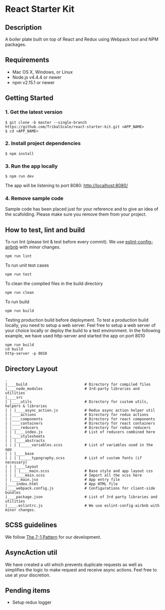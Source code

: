 # React Starter Kit

## Description

A boiler plate built on top of React and Redux using Webpack tool and NPM packages.

## Requirements

- Mac OS X, Windows, or Linux
- Node.js v4.4.4 or newer
- npm v2.15.1 or newer


## Getting Started
### 1. Get the latest version

```
$ git clone -b master --single-branch https://github.com/TribalScale/react-starter-kit.git <APP_NAME>
$ cd <APP_NAME>
```

### 2. Install project dependencies

```
$ npm install
```

### 3. Run the app locally
```
$ npm run dev
```
The app will be listening to port 8080: [http://localhost:8080/](http://localhost:8080/)

### 4. Remove sample code
Sample code has been placed just for your reference and to give an idea of the scafolding. Please make sure you remove them from your project.


## How to test, lint and build

To run lint (please lint & test before every commit). We use [eslint-config-airbnb](https://github.com/airbnb/javascript/tree/master/packages/eslint-config-airbnb) with minor changes.
```
npm run lint
```

To run unit test cases
```
npm run test
```

To clean the complied files in the build directory
```
npm run clean
```

To run build
```
npm run build
```

Testing production build before deployment. To test a production build locally, you need to setup a web server. Feel free to setup a web server of your choice locally or deploy the build to a test environment. In the following example, we have used http-server and started the app on port 8010
```
npm run build
cd build
http-server -p 8010
```

## Directory Layout
```
.
|____build 							# Directory for compiled files
|____node_modules					# 3rd-party libraries and utilities
|____src
| |____utils						# Directory for custom utils, helpers & libraries
| | |____async_action.js			# Redux async action helper util
| |____actions						# Directory for redux actions
| |____components					# Directory for react components
| |____containers					# Directory for react containers
| |____reducers						# Directory for redux reducers
| | |____index.js					# List of reducers combined here
| |____stylesheets
| | |____abstracts
| | | |_____variables.scss			# List of variables used in the app
| | |____base
| | | |_____typography.scss			# List of custom fonts (if necessary)
| | |____layout
| | | |____main.scss				# Base style and app layout css
| | |____main.scss					# Import all the scss here
| |____main.jsx						# App entry file
|____index.html						# App HTML file
|____webpack.config.js				# Configurations for client-side bundles
|____package.json					# List of 3rd party libraries and utilities
|____.eslintrc.js 					# We use eslint-config-airbnb with minor changes.
```


## SCSS guidelines
We follow [The 7-1 Pattern](https://sass-guidelin.es/#the-7-1-pattern) for our development.

## AsyncAction util
We have created a util which prevents duplicate requests as well as simplifies the logic to make request and receive async actions. Feel free to use at your discretion.

## Pending items
* Setup redux logger
